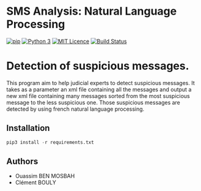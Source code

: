 SMS Analysis: Natural Language Processing
=========================================

[![pip](https://img.shields.io/badge/pip-v9.0.1-blue.svg)](https://pypi.python.org/pypi/pip) [![Python 3](https://img.shields.io/badge/Python-3.5%2C%203.6-blue.svg)](https://docs.python.org/3/) [![MIT Licence](https://img.shields.io/github/license/ouassimBenMosbah/sms_analysis.svg)](https://github.com/ouassimBenMosbah/sms_analysis/blob/master/LICENSE) [![Build Status](https://travis-ci.org/ouassimBenMosbah/sms_analysis.svg?branch=master)](https://travis-ci.org/ouassimBenMosbah/sms_analysis)

# Detection of suspicious messages.

This program aim to help judicial experts to detect suspicious messages. It takes as a parameter an xml file containing all the messages and output a new xml file containing many messages sorted from the most suspicious message to the less suspicious one. Those suspicious messages are detected by using french natural language processing.

## Installation

```python
pip3 install -r requirements.txt
```
## Authors

- Ouassim BEN MOSBAH
- Clément BOULY

